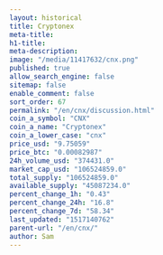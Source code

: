 ```yaml
---
layout: historical
title: Cryptonex
meta-title: 
h1-title: 
meta-description: 
image: "/media/11417632/cnx.png"
published: true
allow_search_engine: false
sitemap: false
enable_comment: false
sort_order: 67
permalink: "/en/cnx/discussion.html"
coin_a_symbol: "CNX"
coin_a_name: "Cryptonex"
coin_a_lower_case: "cnx"
price_usd: "9.75059"
price_btc: "0.00082987"
24h_volume_usd: "374431.0"
market_cap_usd: "106524859.0"
total_supply: "106524859.0"
available_supply: "45087234.0"
percent_change_1h: "0.43"
percent_change_24h: "16.8"
percent_change_7d: "58.34"
last_updated: "1517140762"
parent-url: "/en/cnx/"
author: Sam
---
```


